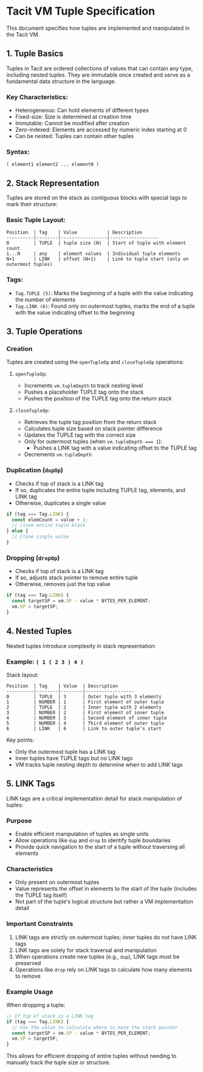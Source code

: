 # Tacit VM Tuple Specification

This document specifies how tuples are implemented and manipulated in the Tacit VM.

## 1. Tuple Basics

Tuples in Tacit are ordered collections of values that can contain any type, including nested tuples. They are immutable once created and serve as a fundamental data structure in the language.

### Key Characteristics:
- Heterogeneous: Can hold elements of different types
- Fixed-size: Size is determined at creation time
- Immutable: Cannot be modified after creation
- Zero-indexed: Elements are accessed by numeric index starting at 0
- Can be nested: Tuples can contain other tuples

### Syntax:
```
( element1 element2 ... elementN )
```

## 2. Stack Representation

Tuples are stored on the stack as contiguous blocks with special tags to mark their structure:

### Basic Tuple Layout:
```
Position  | Tag    | Value           | Description
----------|--------|-----------------|------------------
0         | TUPLE  | tuple size (N)  | Start of tuple with element count
1...N     | any    | element values  | Individual tuple elements
N+1       | LINK   | offset (N+1)    | Link to tuple start (only on outermost tuples)
```

### Tags:
- `Tag.TUPLE (5)`: Marks the beginning of a tuple with the value indicating the number of elements
- `Tag.LINK (6)`: Found only on outermost tuples, marks the end of a tuple with the value indicating offset to the beginning

## 3. Tuple Operations

### Creation
Tuples are created using the `openTupleOp` and `closeTupleOp` operations:

1. `openTupleOp`:
   - Increments `vm.tupleDepth` to track nesting level
   - Pushes a placeholder TUPLE tag onto the stack
   - Pushes the position of the TUPLE tag onto the return stack

2. `closeTupleOp`:
   - Retrieves the tuple tag position from the return stack
   - Calculates tuple size based on stack pointer difference
   - Updates the TUPLE tag with the correct size
   - Only for outermost tuples (when `vm.tupleDepth === 1`):
     - Pushes a LINK tag with a value indicating offset to the TUPLE tag
   - Decrements `vm.tupleDepth`

### Duplication (`dupOp`)
- Checks if top of stack is a LINK tag
- If so, duplicates the entire tuple including TUPLE tag, elements, and LINK tag
- Otherwise, duplicates a single value

```typescript
if (tag === Tag.LINK) {
  const elemCount = value + 1;
  // Clone entire tuple block
} else {
  // Clone single value
}
```

### Dropping (`dropOp`)
- Checks if top of stack is a LINK tag
- If so, adjusts stack pointer to remove entire tuple
- Otherwise, removes just the top value

```typescript
if (tag === Tag.LINK) {
  const targetSP = vm.SP - value * BYTES_PER_ELEMENT;
  vm.SP = targetSP;
}
```

## 4. Nested Tuples

Nested tuples introduce complexity in stack representation:

### Example: `( 1 ( 2 3 ) 4 )`
Stack layout:
```
Position  | Tag    | Value  | Description
----------|--------|--------|------------------
0         | TUPLE  | 3      | Outer tuple with 3 elements
1         | NUMBER | 1      | First element of outer tuple
2         | TUPLE  | 2      | Inner tuple with 2 elements
3         | NUMBER | 2      | First element of inner tuple
4         | NUMBER | 3      | Second element of inner tuple
5         | NUMBER | 4      | Third element of outer tuple
6         | LINK   | 6      | Link to outer tuple's start
```

Key points:
- Only the outermost tuple has a LINK tag
- Inner tuples have TUPLE tags but no LINK tags
- VM tracks tuple nesting depth to determine when to add LINK tags

## 5. LINK Tags

LINK tags are a critical implementation detail for stack manipulation of tuples:

### Purpose
- Enable efficient manipulation of tuples as single units
- Allow operations like `dup` and `drop` to identify tuple boundaries
- Provide quick navigation to the start of a tuple without traversing all elements

### Characteristics
- Only present on outermost tuples
- Value represents the offset in elements to the start of the tuple (includes the TUPLE tag itself)
- Not part of the tuple's logical structure but rather a VM implementation detail

### Important Constraints
1. LINK tags are strictly on outermost tuples; inner tuples do not have LINK tags
2. LINK tags are solely for stack traversal and manipulation
3. When operations create new tuples (e.g., `dup`), LINK tags must be preserved
4. Operations like `drop` rely on LINK tags to calculate how many elements to remove

### Example Usage
When dropping a tuple:
```typescript
// If top of stack is a LINK tag
if (tag === Tag.LINK) {
  // Use the value to calculate where to move the stack pointer
  const targetSP = vm.SP - value * BYTES_PER_ELEMENT;
  vm.SP = targetSP;
}
```

This allows for efficient dropping of entire tuples without needing to manually track the tuple size or structure.
